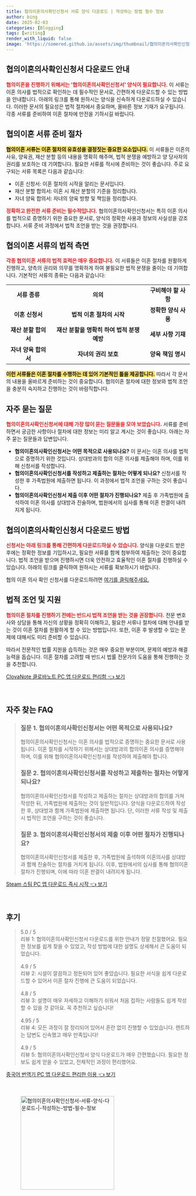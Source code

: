 ```yaml
---
title: 협의이혼의사확인신청서 서류 양식 다운로드 | 작성하는 방법 필수 정보
author: bing
date: 2025-02-03
categories: [Blogging]
tags: [writing]
render_with_liquid: false
image: 'https://somered.github.io/assets/img/thumbnail/협의이혼의사확인신청서-서류-양식-다운로드-|-작성하는-방법-필수-정보.webp'
---
```



<h2 id='협의이혼의사확인신청서_다운로드_안내'>협의이혼의사확인신청서 다운로드 안내</h2>

<p><b><span style="color: #ee2323;">협의이혼을 진행하기 위해서는 '협의이혼의사확인신청서' 양식이 필요합니다.</span></b> 이 서류는 이혼 의사를 법적으로 확인하는 데 필수적인 문서로, 간편하게 다운로드할 수 있는 방법을 안내합니다. 아래의 링크를 통해 원하시는 양식을 신속하게 다운로드하실 수 있습니다. 이러한 문서의 필요성은 법적 절차에서 중요하며, 올바른 정보 기재가 요구됩니다. 각종 서류를 준비하여 이혼 절차에 만전을 기하시길 바랍니다.</p>

<h2 id='협의이혼_서류_준비_절차'>협의이혼 서류 준비 절차</h2>

<p><b><span style="background-color: #ffe066;">협의이혼 서류는 이혼 절차의 유효성을 결정짓는 중요한 요소입니다.</span></b> 이 서류들은 이혼의 사유, 양육권, 재산 분할 등의 내용을 명확히 해주며, 법적 분쟁을 예방하고 양 당사자의 권리를 보호하는 데 기여합니다. 필요한 서류를 적시에 준비하는 것이 좋습니다. 주로 요구되는 서류 목록은 다음과 같습니다:</p>

<ul>
    <li>이혼 신청서: 이혼 절차의 시작을 알리는 문서입니다.</li>
    <li>재산 분할 합의서: 이혼 시 재산 분할의 기준을 정리합니다.</li>
    <li>자녀 양육 합의서: 자녀의 양육 방향 및 책임을 정리합니다.</li>
</ul>

<p><b><span style="color: #ee2323;">정확하고 완전한 서류 준비는 필수적입니다.</span></b> 협의이혼의사확인신청서는 특히 이혼 의사를 법적으로 증명하기 위한 중요한 문서로, 양식의 정확한 사용과 정보의 사실성을 강조합니다. 서류 준비 과정에서 법적 조언을 받는 것을 권장합니다.</p>

<h2 id='서류_법적_측면'>협의이혼 서류의 법적 측면</h2>

<p><b><span style="color: #ee2323;">각종 협의이혼 서류의 법적 효력은 매우 중요합니다.</span></b> 이 서류들은 이혼 절차를 원활하게 진행하고, 양측의 권리와 의무를 명확하게 하여 불필요한 법적 분쟁을 줄이는 데 기여합니다. 기본적인 서류의 종류는 다음과 같습니다:</p>

<table>
    <tr>
        <td style="text-align: center; height: 17px;"><b>서류 종류</b></td>
        <td style="text-align: center; height: 17px;"><b>의의</b></td>
        <td style="text-align: center; height: 17px;"><b>구비해야 할 사항</b></td>
    </tr>
    <tr>
        <td style="text-align: center; height: 17px;"><b>이혼 신청서</b></td>
        <td style="text-align: center; height: 17px;"><b>법적 이혼 절차의 시작</b></td>
        <td style="text-align: center; height: 17px;"><b>정확한 양식 사용</b></td>
    </tr>
    <tr>
        <td style="text-align: center; height: 17px;"><b>재산 분할 합의서</b></td>
        <td style="text-align: center; height: 17px;"><b>재산 분할을 명확히 하여 법적 분쟁 예방</b></td>
        <td style="text-align: center; height: 17px;"><b>세부 사항 기재</b></td>
    </tr>
    <tr>
        <td style="text-align: center; height: 17px;"><b>자녀 양육 합의서</b></td>
        <td style="text-align: center; height: 17px;"><b>자녀의 권리 보호</b></td>
        <td style="text-align: center; height: 17px;"><b>양육 책임 명시</b></td>
    </tr>
</table>

<p><b><span style="background-color: #ffe066;">이런 서류들은 이혼 절차를 수행하는 데 있어 기본적인 틀을 제공합니다.</span></b> 따라서 각 문서의 내용을 올바르게 준비하는 것이 중요합니다. 협의이혼 절차에 대한 정보와 법적 조언을 충분히 숙지하고 진행하는 것이 바람직합니다.</p>

<h2 id='자주_묻는_질문'>자주 묻는 질문</h2>

<p><b><span style="color: #ee2323;">협의이혼의사확인신청서에 대해 가장 많이 묻는 질문들을 모아 보았습니다.</span></b> 서류를 준비하면서 궁금한 사항이나 절차에 대한 정보는 미리 알고 계시는 것이 좋습니다. 아래는 자주 묻는 질문들과 답변입니다.</p>

<ul>
    <li><b>협의이혼의사확인신청서는 어떤 목적으로 사용되나요?</b> 이 문서는 이혼 의사를 법적으로 증명하기 위한 것입니다. 상대방과의 합의 이혼 의사를 제출해야 하며, 이를 위해 신청서를 작성합니다.</li>
    <li><b>협의이혼의사확인신청서를 작성하고 제출하는 절차는 어떻게 되나요?</b> 신청서를 작성한 후 가족법원에 제출하면 됩니다. 이 과정에서 법적 조언을 구하는 것이 좋습니다.</li>
    <li><b>협의이혼의사확인신청서 제출 이후 어떤 절차가 진행되나요?</b> 제출 후 가족법원에 출석하여 이혼 의사를 상대방과 진술하며, 법원에서의 심사를 통해 이혼 판결이 내려지게 됩니다.</li>
</ul>

<h2 id='협의이혼의사확인신청서_다운로드_방법'>협의이혼의사확인신청서 다운로드 방법</h2>

<p><b><span style="color: #ee2323;">신청서는 아래 링크를 통해 간편하게 다운로드하실 수 있습니다.</span></b> 양식을 다운로드 받은 후에는 정확한 정보를 기입하시고, 필요한 서류를 함께 첨부하여 제출하는 것이 중요합니다. 법적 조언을 받으며 진행하시면 더욱 안전하고 효율적인 이혼 절차를 진행하실 수 있습니다. 아래의 링크를 클릭하여 원하시는 서류를 확보하시기 바랍니다.</p>

<p>협의 이혼 의사 확인 신청서를 다운로드하려면 <a href="#">여기를 클릭해주세요.</a></p>

<h2 id='법적_조언_및_지원'>법적 조언 및 지원</h2>

<p><b><span style="color: #ee2323;">협의이혼 절차를 진행하기 전에는 반드시 법적 조언을 받는 것을 권장합니다.</span></b> 전문 변호사와 상담을 통해 자신의 상황을 정확히 이해하고, 필요한 서류나 절차에 대해 안내를 받는 것이 이혼 절차를 원활하게 할 수 있는 방법입니다. 또한, 이혼 후 발생할 수 있는 문제에 대해서도 미리 준비할 수 있습니다.</p>

<p>따라서 전문적인 법률 지원을 습득하는 것은 매우 중요한 부분이며, 문제의 예방과 해결 능력을 돕습니다. 이혼 절차를 고려할 때 반드시 법률 전문가의 도움을 통해 진행하는 것을 추천합니다.</p>


<p><a class="click-button" title="ClovaNote 클로바노트 PC 앱 다운로드 편리함" href="https://somered.github.io/posts/ClovaNote-%ED%81%B4%EB%A1%9C%EB%B0%94%EB%85%B8%ED%8A%B8-PC-%EC%95%B1-%EB%8B%A4%EC%9A%B4%EB%A1%9C%EB%93%9C-%ED%8E%B8%EB%A6%AC%ED%95%A8/" rel="dofollow">ClovaNote 클로바노트 PC 앱 다운로드 편리함 👈 보기</a></p><br>
<h2 id='자주_찾는_FAQ'>자주 찾는 FAQ</h2>
<div itemscope="" itemtype="https://schema.org/FAQPage"> 
<blockquote> 
<div itemscope="" itemprop="mainEntity" itemtype="https://schema.org/Question"> 
<h3 itemprop="name">질문 1. 협의이혼의사확인신청서는 어떤 목적으로 사용되나요?</h3> 
<div itemscope="" itemprop="acceptedAnswer" itemtype="https://schema.org/Answer"> 
<span itemprop="text"> 
<p>협의이혼의사확인신청서는 이혼 의사를 법적으로 증명하는 중요한 문서로 사용됩니다. 이혼 절차를 시작하기 위해서는 상대방과의 합의이혼 의사를 증명해야 하며, 이를 위해 협의이혼의사확인신청서를 작성하여 제출해야 합니다.</p> 
</span> 
</div> 
</div> 
<div itemscope="" itemprop="mainEntity" itemtype="https://schema.org/Question"> 
<h3 itemprop="name">질문 2. 협의이혼의사확인신청서를 작성하고 제출하는 절차는 어떻게 되나요?</h3> 
<div itemscope="" itemprop="acceptedAnswer" itemtype="https://schema.org/Answer"> 
<span itemprop="text"> 
<p>협의이혼의사확인신청서를 작성하고 제출하는 절차는 상대방과의 합의를 거쳐 작성한 뒤, 가족법원에 제출하는 것이 일반적입니다. 양식을 다운로드하여 작성한 후, 상대방과 함께 가족법원에 제출하면 됩니다. 단, 이러한 서류 작성 및 제출 시 법적인 조언을 구하는 것이 좋습니다.</p> 
</span> 
</div> 
</div> 
<div itemscope="" itemprop="mainEntity" itemtype="https://schema.org/Question"> 
<h3 itemprop="name">질문 3. 협의이혼의사확인신청서의 제출 이후 어떤 절차가 진행되나요?</h3> 
<div itemscope="" itemprop="acceptedAnswer" itemtype="https://schema.org/Answer"> 
<span itemprop="text"> 
<p>협의이혼의사확인신청서를 제출한 후, 가족법원에 출석하여 이혼의사를 상대방과 함께 진술하는 절차를 거치게 됩니다. 이후, 법원에서의 심사를 통해 협의이혼 절차가 진행되며, 이에 따라 이혼 판결이 내려지게 됩니다.</p> 
</span> 
</div> 
</div> 
</blockquote> 
</div>
<p><a class="click-button" title="Steam 스팀 PC 앱 다운로드 즉시 시작" href="https://somered.github.io/posts/Steam-%EC%8A%A4%ED%8C%80-PC-%EC%95%B1-%EB%8B%A4%EC%9A%B4%EB%A1%9C%EB%93%9C-%EC%A6%89%EC%8B%9C-%EC%8B%9C%EC%9E%91/" rel="dofollow">Steam 스팀 PC 앱 다운로드 즉시 시작 👈 보기</a></p><br>
<h2 id='후기'>후기</h2>
<div itemscope itemtype="https://schema.org/Product">
  <blockquote>
  <div itemprop="review" itemscope itemtype="https://schema.org/Review">
      <div itemprop="reviewRating" itemscope itemtype="https://schema.org/Rating"> <span itemprop="ratingValue">5.0</span> / <span itemprop="bestRating">5</span> </div>
      <span itemprop="reviewBody">리뷰 1: 협의이혼의사확인신청서 다운로드를 위한 안내가 정말 친절했어요. 필요한 정보를 쉽게 찾을 수 있었고, 작성 방법에 대한 설명도 상세해서 큰 도움이 되었습니다.</span>
  </div>
  <br>
  <div itemprop="review" itemscope itemtype="https://schema.org/Review">
      <div itemprop="reviewRating" itemscope itemtype="https://schema.org/Rating"> <span itemprop="ratingValue">4.9</span> / <span itemprop="bestRating">5</span> </div>
      <span itemprop="reviewBody">리뷰 2: 시설이 깔끔하고 정돈되어 있어 좋았습니다. 필요한 서식을 쉽게 다운로드할 수 있어서 이혼 절차 진행에 큰 도움이 되었습니다.</span>
  </div>
  <br>
  <div itemprop="review" itemscope itemtype="https://schema.org/Review">
      <div itemprop="reviewRating" itemscope itemtype="https://schema.org/Rating"> <span itemprop="ratingValue">4.8</span> / <span itemprop="bestRating">5</span> </div>
      <span itemprop="reviewBody">리뷰 3: 설명이 매우 자세하고 이해하기 쉬워서 처음 접하는 사람들도 쉽게 작성할 수 있을 것 같아요. 꼭 추천하고 싶습니다!</span>
  </div>
  <br>
  <div itemprop="review" itemscope itemtype="https://schema.org/Review">
      <div itemprop="reviewRating" itemscope itemtype="https://schema.org/Rating"> <span itemprop="ratingValue">4.95</span> / <span itemprop="bestRating">5</span> </div>
      <span itemprop="reviewBody">리뷰 4: 모든 과정이 잘 정리되어 있어서 혼란 없이 진행할 수 있었습니다. 렌트하는 답변도 신속했고 매우 만족입니다!</span>
  </div>
  <br>
  <div itemprop="review" itemscope itemtype="https://schema.org/Review">
      <div itemprop="reviewRating" itemscope itemtype="https://schema.org/Rating"> <span itemprop="ratingValue">4.9</span> / <span itemprop="bestRating">5</span> </div>
      <span itemprop="reviewBody">리뷰 5: 협의이혼의사확인신청서 양식 다운로드가 매우 간편했습니다. 필요한 정보도 쉽게 얻을 수 있었고, 전체적인 과정이 편리했어요.</span>
  </div>
  </blockquote>
</div>
<p><a class="click-button" title="중국어 번역기 PC 앱 다운로드 편리한 이용" href="https://somered.github.io/posts/%EC%A4%91%EA%B5%AD%EC%96%B4-%EB%B2%88%EC%97%AD%EA%B8%B0-PC-%EC%95%B1-%EB%8B%A4%EC%9A%B4%EB%A1%9C%EB%93%9C-%ED%8E%B8%EB%A6%AC%ED%95%9C-%EC%9D%B4%EC%9A%A9/" rel="dofollow">중국어 번역기 PC 앱 다운로드 편리한 이용 👈 보기</a></p><br>
<figure class="image"><img src="https://somered.github.io/assets/img/thumbnail/협의이혼의사확인신청서-서류-양식-다운로드-|-작성하는-방법-필수-정보.webp" alt="협의이혼의사확인신청서-서류-양식-다운로드-|-작성하는-방법-필수-정보" width="256" height="256"></figure>